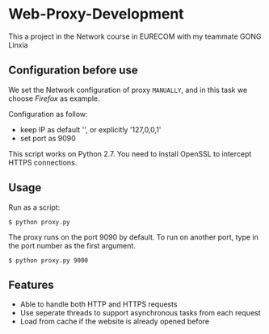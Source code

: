 # Web-Proxy-Development
This a project in the Network course in EURECOM with my teammate GONG Linxia

## Configuration before use

We set the Network configuration of proxy `MANUALLY`, and in this task we choose *Firefox* as example.

Configuration as follow:

* keep IP as default '', or explicitly '127,0,0,1'
* set port as 9090

This script works on Python 2.7.
You need to install OpenSSL to intercept HTTPS connections.


## Usage

Run as a script:

```
$ python proxy.py
```

The proxy runs on the port 9090 by default. To run on another port, type in  the port number as the first argument.

```
$ python proxy.py 9000
```

## Features
* Able to handle both HTTP and HTTPS requests
* Use seperate threads to support asynchronous tasks from each request
* Load from cache if the website is already opened before
